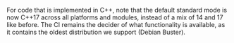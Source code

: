 For code that is implemented in C++, note that the default standard mode is now C++17 across all platforms and modules, instead of a mix of 14 and 17 like before. The CI remains the decider of what functionality is available, as it contains the oldest distribution we support (Debian Buster).
